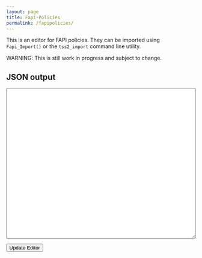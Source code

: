 ```yaml
---
layout: page
title: Fapi-Policies
permalink: /fapipolicies/
---
```

This is an editor for FAPI policies. They can be imported using `Fapi_Import()` or the
`tss2_import` command line utility.

WARNING: This is still work in progress and subject to change.

<div id='editor_holder'></div>

## JSON output

<textarea id='output' style="width: 100%; height: 30em; font-family: monospace;"></textarea>
<button id='update'>Update Editor</button>

<link rel='stylesheet' href='https://unpkg.com/spectre.css/dist/spectre.min.css'>
<link rel='stylesheet' href='https://unpkg.com/spectre.css/dist/spectre-icons.min.css'>

<script src="https://cdn.jsdelivr.net/npm/@json-editor/json-editor@latest/dist/jsoneditor.min.js"></script>

<script>
var options = {
    ajax: true,
    disable_collapse: true,
    no_additional_properties: true,
    show_opt_in: true,
    disable_edit_json: true,
    disable_properties: true,
    theme: "spectre",
    iconlib: "spectre",
};

fetch("../tpm2-tss-policy-editor.schema.json")
    .then(function(response) {
        if (response.ok) {
            return response.json();
        } else {
            console.log(response);
            throw new Error("Bad response");
        }
    })
    .then(function(json) {
        options.schema = json;
        var editor = new JSONEditor(document.getElementById('editor_holder'), options);
        editor.on('change', function () {
              let json = editor.getValue();
              document.getElementById('output').value = JSON.stringify(json, null, 2);
            });
        document.getElementById('update').addEventListener('click', function () {
                editor.setValue(JSON.parse(document.getElementById('output').value));
            });

    });
</script>

